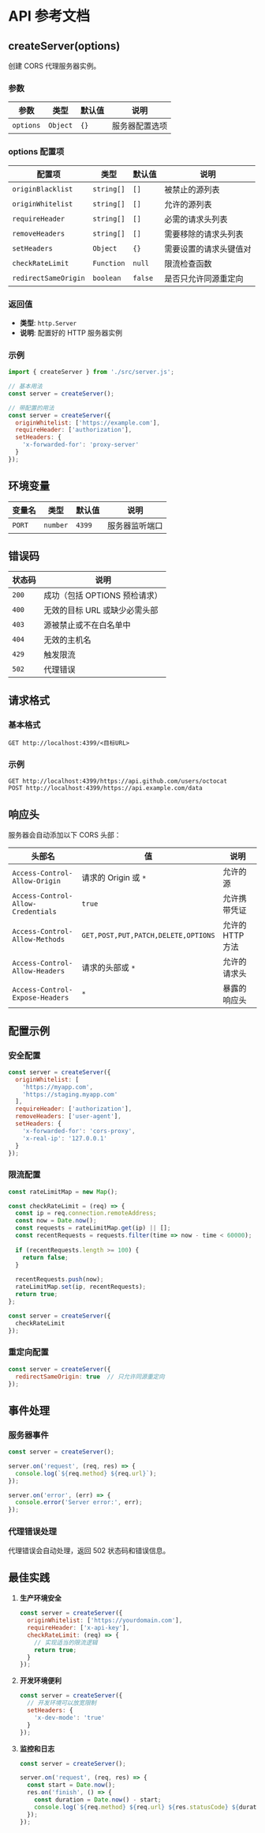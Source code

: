 # API 参考文档

## createServer(options)

创建 CORS 代理服务器实例。

### 参数

| 参数 | 类型 | 默认值 | 说明 |
|------|------|--------|------|
| `options` | `Object` | `{}` | 服务器配置选项 |

### options 配置项

| 配置项 | 类型 | 默认值 | 说明 |
|--------|------|--------|------|
| `originBlacklist` | `string[]` | `[]` | 被禁止的源列表 |
| `originWhitelist` | `string[]` | `[]` | 允许的源列表 |
| `requireHeader` | `string[]` | `[]` | 必需的请求头列表 |
| `removeHeaders` | `string[]` | `[]` | 需要移除的请求头列表 |
| `setHeaders` | `Object` | `{}` | 需要设置的请求头键值对 |
| `checkRateLimit` | `Function` | `null` | 限流检查函数 |
| `redirectSameOrigin` | `boolean` | `false` | 是否只允许同源重定向 |

### 返回值

- **类型**: `http.Server`
- **说明**: 配置好的 HTTP 服务器实例

### 示例

```javascript
import { createServer } from './src/server.js';

// 基本用法
const server = createServer();

// 带配置的用法
const server = createServer({
  originWhitelist: ['https://example.com'],
  requireHeader: ['authorization'],
  setHeaders: {
    'x-forwarded-for': 'proxy-server'
  }
});
```

## 环境变量

| 变量名 | 类型 | 默认值 | 说明 |
|--------|------|--------|------|
| `PORT` | `number` | `4399` | 服务器监听端口 |

## 错误码

| 状态码 | 说明 |
|--------|------|
| `200` | 成功（包括 OPTIONS 预检请求） |
| `400` | 无效的目标 URL 或缺少必需头部 |
| `403` | 源被禁止或不在白名单中 |
| `404` | 无效的主机名 |
| `429` | 触发限流 |
| `502` | 代理错误 |

## 请求格式

### 基本格式

```
GET http://localhost:4399/<目标URL>
```

### 示例

```
GET http://localhost:4399/https://api.github.com/users/octocat
POST http://localhost:4399/https://api.example.com/data
```

## 响应头

服务器会自动添加以下 CORS 头部：

| 头部名 | 值 | 说明 |
|--------|-----|------|
| `Access-Control-Allow-Origin` | 请求的 Origin 或 `*` | 允许的源 |
| `Access-Control-Allow-Credentials` | `true` | 允许携带凭证 |
| `Access-Control-Allow-Methods` | `GET,POST,PUT,PATCH,DELETE,OPTIONS` | 允许的 HTTP 方法 |
| `Access-Control-Allow-Headers` | 请求的头部或 `*` | 允许的请求头 |
| `Access-Control-Expose-Headers` | `*` | 暴露的响应头 |

## 配置示例

### 安全配置

```javascript
const server = createServer({
  originWhitelist: [
    'https://myapp.com',
    'https://staging.myapp.com'
  ],
  requireHeader: ['authorization'],
  removeHeaders: ['user-agent'],
  setHeaders: {
    'x-forwarded-for': 'cors-proxy',
    'x-real-ip': '127.0.0.1'
  }
});
```

### 限流配置

```javascript
const rateLimitMap = new Map();

const checkRateLimit = (req) => {
  const ip = req.connection.remoteAddress;
  const now = Date.now();
  const requests = rateLimitMap.get(ip) || [];
  const recentRequests = requests.filter(time => now - time < 60000);
  
  if (recentRequests.length >= 100) {
    return false;
  }
  
  recentRequests.push(now);
  rateLimitMap.set(ip, recentRequests);
  return true;
};

const server = createServer({
  checkRateLimit
});
```

### 重定向配置

```javascript
const server = createServer({
  redirectSameOrigin: true  // 只允许同源重定向
});
```

## 事件处理

### 服务器事件

```javascript
const server = createServer();

server.on('request', (req, res) => {
  console.log(`${req.method} ${req.url}`);
});

server.on('error', (err) => {
  console.error('Server error:', err);
});
```

### 代理错误处理

代理错误会自动处理，返回 502 状态码和错误信息。

## 最佳实践

1. **生产环境安全**
   ```javascript
   const server = createServer({
     originWhitelist: ['https://yourdomain.com'],
     requireHeader: ['x-api-key'],
     checkRateLimit: (req) => {
       // 实现适当的限流逻辑
       return true;
     }
   });
   ```

2. **开发环境便利**
   ```javascript
   const server = createServer({
     // 开发环境可以放宽限制
     setHeaders: {
       'x-dev-mode': 'true'
     }
   });
   ```

3. **监控和日志**
   ```javascript
   const server = createServer();
   
   server.on('request', (req, res) => {
     const start = Date.now();
     res.on('finish', () => {
       const duration = Date.now() - start;
       console.log(`${req.method} ${req.url} ${res.statusCode} ${duration}ms`);
     });
   });
   ```
